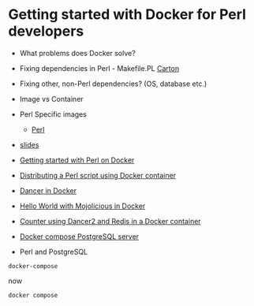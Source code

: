 # Getting started with Docker for Perl developers

* What problems does Docker solve?

* Fixing dependencies in Perl - Makefile.PL  [Carton](https://metacpan.org/dist/Carton)

* Fixing other, non-Perl dependencies? (OS, database etc.)

* Image vs Container

* Perl Specific images
    * [Perl](https://hub.docker.com/_/perl)

* [slides](https://code-maven.com/slides/docker/perl)

* [Getting started with Perl on Docker](https://perlmaven.com/getting-started-with-perl-on-docker)
* [Distributing a Perl script using Docker container](https://perlmaven.com/distributing-perl-script-using-docker)
* [Dancer in Docker](https://perlmaven.com/dancer-in-docker)
* [Hello World with Mojolicious in Docker](https://perlmaven.com/hello-world-with-mojolicious-in-docker)
* [Counter using Dancer2 and Redis in a Docker container](https://perlmaven.com/counter-dancer2-redis-docker)



* [Docker compose PostgreSQL server](https://code-maven.com/slides/docker/docker-compose-postgresql-server)



* Perl and PostgreSQL

```
docker-compose
```

now

```
docker compose
```

